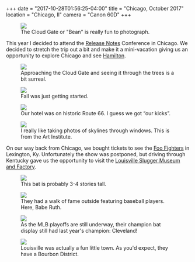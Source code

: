 +++
date = "2017-10-28T01:56:25-04:00"
title = "Chicago, October 2017"
location = "Chicago, Il"
camera = "Canon 60D"
+++

<figure>
  <img src="https://photos.jnjosh.com/chicago-october2017/cloudgatebuildings.jpg" />
  <figcaption>The Cloud Gate or "Bean" is really fun to photograph.</figcaption>
</figure>

<!--more-->

This year I decided to attend the [Release Notes](https://2017.releasenotes.tv) Conference in Chicago. We decided to stretch the trip out a bit and make it a mini-vacation giving us an opportunity to explore Chicago and see [Hamilton](http://www.hamiltonbroadway.com/#chicago). 

<figure>
  <img src="https://photos.jnjosh.com/chicago-october2017/cloudgatetrees.jpg" />
  <figcaption>Approaching the Cloud Gate and seeing it through the trees is a bit surreal.</figcaption>
</figure>

<figure>
  <img src="https://photos.jnjosh.com/chicago-october2017/fallinchicago.jpg" />
  <figcaption>Fall was just getting started.</figcaption>
</figure>

<figure>
  <img src="https://photos.jnjosh.com/chicago-october2017/route66.jpg" />
  <figcaption>Our hotel was on historic Route 66. I guess we got “our kicks”.</figcaption>
</figure>

<figure>
  <img src="https://photos.jnjosh.com/chicago-october2017/skylinefrommuseum.jpg" />
  <figcaption>I really like taking photos of skylines through windows. This is from the Art Institute.</figcaption>
</figure>

On our way back from Chicago, we bought tickets to see the [Foo Fighters](https://www.foofighters.com) in Lexington, Ky. Unfortunately the show was postponed, but driving through Kentucky gave us the opportunity to visit the [Louisville Slugger Museum and Factory](http://sluggermuseum.com).

<figure>
  <img src="https://photos.jnjosh.com/chicago-october2017/bigbat.jpg" />
  <figcaption>This bat is probably 3-4 stories tall.</figcaption>
</figure>

<figure>
  <img src="https://photos.jnjosh.com/chicago-october2017/baberuth.jpg" />
  <figcaption>They had a walk of fame outside featuring baseball players. Here, Babe Ruth.</figcaption>
</figure>

<figure>
  <img src="https://photos.jnjosh.com/chicago-october2017/clevelandbat.jpg" />
  <figcaption>As the MLB playoffs are still underway, their champion bat display still had last year's champion: Cleveland!</figcaption>
</figure>

<figure>
  <img src="https://photos.jnjosh.com/chicago-october2017/bourbondistrict.jpg" />
  <figcaption>Louisville was actually a fun little town. As you'd expect, they have a Bourbon District.</figcaption>
</figure>



